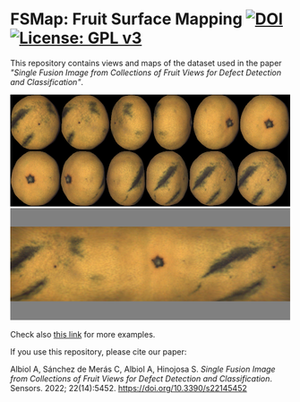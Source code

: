 # FSMap: Fruit Surface Mapping [![DOI](https://zenodo.org/badge/386282468.svg)](https://zenodo.org/badge/latestdoi/386282468) [![License: GPL v3](https://img.shields.io/badge/License-GPLv3-blue.svg)](https://www.gnu.org/licenses/gpl-3.0)

This repository contains views and maps of the dataset used in the paper _"Single Fusion Image from Collections of Fruit Views for Defect
Detection and Classification"_.

<img src="obj0022.png" width="500" height="200" />
<img src="obj0022_map.png" width="500" height="200" />


Check also [this link](https://github.com/csdemeras/FSMap_complement)  for more examples.

If you use this repository, please cite our paper:

Albiol A, Sánchez de Merás C, Albiol A, Hinojosa S. _Single Fusion Image from Collections of Fruit Views for Defect Detection and Classification_. Sensors. 2022; 22(14):5452. https://doi.org/10.3390/s22145452
